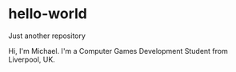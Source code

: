 # hello-world
Just another repository

Hi, I'm Michael. I'm a Computer Games Development Student from Liverpool, UK.
